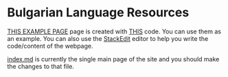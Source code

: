 # Bulgarian Language Resources

[THIS EXAMPLE PAGE](https://pages-themes.github.io/cayman/) page is created with [THIS](https://github.com/pages-themes/cayman/blob/master/index.md?plain=1) code. You can use them as an example. You can also use the [StackEdit](https://stackedit.io/app) editor to help you write the code/content of the webpage. 

[index.md](https://github.com/mystiquewolf/bulgarian-language-resources/blob/main/index.md) is currently the single main page of the site and you should make the changes to that file.
